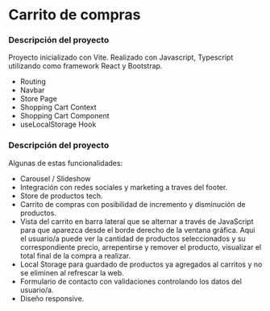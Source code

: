 # Carrito de compras


### Descripción del proyecto
Proyecto inicializado con Vite.
Realizado con Javascript, Typescript utilizando como framework React y Bootstrap.

- Routing
- Navbar
- Store Page
- Shopping Cart Context
- Shopping Cart Component
- useLocalStorage Hook

### Descripción del proyecto
Algunas de estas funcionalidades:

- Carousel / Slideshow
- Integración con redes sociales y marketing a traves del footer.
- Store de productos tech.
- Carrito de compras con posibilidad de incremento y disminución de productos.
- Vista del carrito en barra lateral que se alternar a través de JavaScript para que aparezca desde el borde derecho de la ventana gráfica. Aqui el usuario/a puede ver la cantidad de productos seleccionados y su correspondiente precio, arrepentirse y remover el producto, visualizar el total final de la compra a realizar. 
- Local Storage para guardado de productos ya agregados al carritos y no se eliminen al refrescar la web.
- Formulario de contacto con validaciones controlando los datos del usuario/a.
- Diseño responsive.

